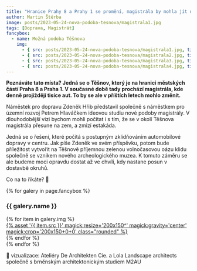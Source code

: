 ```yaml
---
title: "Hranice Prahy 8 a Prahy 1 se promění, magistrála by mohla jít na zem"
author: Martin Štěrba
image: posts/2023-05-24-nova-podoba-tesnova/magistrala1.jpg
tags: [Doprava, Magistrát]
fancybox:
  - name: Možná podoba Těšnova
    img:
      - { src: posts/2023-05-24-nova-podoba-tesnova/magistrala1.jpg, title: Ideová studie Magistrály }
      - { src: posts/2023-05-24-nova-podoba-tesnova/magistrala2.jpg, title: Ideová studie Magistrály }
      - { src: posts/2023-05-24-nova-podoba-tesnova/magistrala3.jpg, title: Ideová studie Magistrály }
      - { src: posts/2023-05-24-nova-podoba-tesnova/magistrala4.jpg, title: Ideová studie Magistrály }
---
```


**Poznáváte tato místa? Jedná se o Těšnov, který je na hranici městských částí Praha 8 a Praha 1. V současné době tady prochází magistrála, kde denně projíždějí tisíce aut. To by se ale v příštích letech mohlo změnit.**

Náměstek pro dopravu Zdeněk Hřib představil společně s náměstkem pro územní rozvoj Petrem Hlaváčkem ideovou studiu nové podoby magistrály. V dlouhodobější vizi bychom mohli počítat i s tím, že se v okolí Těšnova magistrála přesune na zem, a zmizí estakáda.

Jedná se o řešení, které počítá s postupným zklidňováním automobilové dopravy v centru. Jak píše Zdeněk ve svém příspěvku, potom bude příležitost vytvořit na Těšnově příjemnou zelenou volnočasovou oázu klidu společně se vznikem nového archeologického muzea. K tomuto záměru se ale budeme moci opravdu dostat až ve chvíli, kdy nastane posun v dostavbě okruhů.

Co na to říkáte? 🙂

{% for galery in page.fancybox %}
<div class="mt-4">
  <h3>{{ galery.name }}</h3>
  <div class="grid grid-cols-4 gap-4">
  {% for item in galery.img %}
    <div class="">
      <a data-fancybox="gallery" href="{% asset '{{ item.src }}' @path %}" data-caption="{{ item.title }}">{% asset '{{ item.src }}' magick:resize='200x150^' magick:gravity='center' magick:crop='200x150+0+0' class="rounded" %}</a>
    </div>
  {% endfor %}
  </div>
</div>
{% endfor %}
<br/>

📸 vizualizace: Ateliéry De Architekten Cie. a Lola Landscape architects společně s brněnským architektonickým studiem M2AU